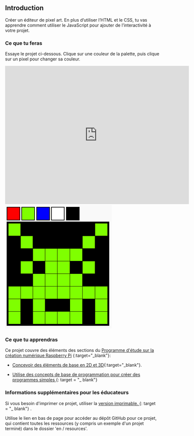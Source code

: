 ## Introduction

Créer un éditeur de pixel art. En plus d’utiliser l’HTML et le CSS, tu vas apprendre comment utiliser le JavaScript pour ajouter de l’interactivité à votre projet.

### Ce que tu feras

Essaye le projet ci-dessous. Clique sur une couleur de la palette, puis clique sur un pixel pour changer sa couleur.

<div class="trinket">
  <iframe src="https://trinket.io/embed/html/0e102a306b?outputOnly=true&start=result" width="600" height="450" frameborder="0" marginwidth="0" marginheight="0" allowfullscreen>
  </iframe>
  <img src="images/pixel-art-final.png">
</div>

### Ce que tu apprendras

Ce projet couvre des éléments des sections du [ Programme d'étude sur la création numérique Raspberry Pi](http://rpf.io/curriculum) {:target="_blank"}:

+ [Concevoir des éléments de base en 2D et 3D](https://www.raspberrypi.org/curriculum/design/creator){:target="_blank"}.

+ [ Utilise des concepts de base de programmation pour créer des programmes simples ](https://www.raspberrypi.org/curriculum/programming/creator) {: target = "_ blank"}

### Informations supplémentaires pour les éducateurs

Si vous besoin d'imprimer ce projet, utiliser la [ version imprimable. ](https://projects.raspberrypi.org/en/projects/pixel-art/print) {: target = "_ blank"} .

Utilise le lien en bas de page pour accéder au dépôt GitHub pour ce projet, qui contient toutes les ressources (y compris un exemple d'un projet terminé) dans le dossier 'en / resources'.